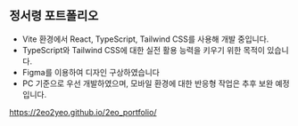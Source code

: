 ## 정서령 포트폴리오
- Vite 환경에서 React, TypeScript, Tailwind CSS를 사용해 개발 중입니다.
- TypeScript와 Tailwind CSS에 대한 실전 활용 능력을 키우기 위한 목적이 있습니다.
- Figma를 이용하여 디자인 구상하였습니다
- PC 기준으로 우선 개발하였으며, 모바일 환경에 대한 반응형 작업은 추후 보완 예정입니다.

https://2eo2yeo.github.io/2eo_portfolio/
